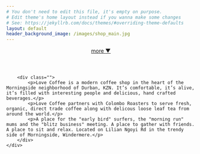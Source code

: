 ```yaml
---
# You don't need to edit this file, it's empty on purpose.
# Edit theme's home layout instead if you wanna make some changes
# See: https://jekyllrb.com/docs/themes/#overriding-theme-defaults
layout: default
header_background_image: /images/shop_main.jpg
---
```


<header style="background-image: url({{ page.header_background_image | relative_url }});">
	<div class="more"><a href="#more">more <span class="arrow">&#x25BC;</span></a></div>
</header>

<section id="more">
	<div class="container">

		<div class="">
			<p>Love Coffee is a modern coffee shop in the heart of the Morningside neighborhood of Durban, KZN. It’s comfortable, it’s alive, it’s filled with interesting people and delicious, hand crafted beverages.</p>
			<p>Love Coffee partners with Colombo Roasters to serve fresh, organic, direct trade coffee along with delicous loose leaf tea from around the world.</p>
			<p>A place for the "early bird" surfers, the "morning run" mums and the "blitz business" meeting. A place to gather with friends. A place to sit and relax. Located on Lilian Ngoyi Rd in the trendy side of Morningside, Windermere.</p>
		</div>
	</div>
</section>